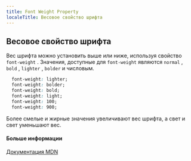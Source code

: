 ```yaml
---
title: Font Weight Property
localeTitle: Весовое свойство шрифта
---
```

## Весовое свойство шрифта

Вес шрифта можно установить выше или ниже, используя свойство `font-weight` . Значения, доступные для `font-weight` являются `normal` , `bold` , `lighter` , `bolder` и числовым.

```css
  font-weight: lighter; 
  font-weight: bolder; 
  font-weight: bold; 
  font-weight: light; 
  font-weight: 100; 
  font-weight: 900; 
```

Более смелые и жирные значения увеличивают вес шрифта, а свет и свет уменьшают вес.

#### Больше информации

[Документация MDN](https://developer.mozilla.org/en-US/docs/Web/CSS/font-weight)
